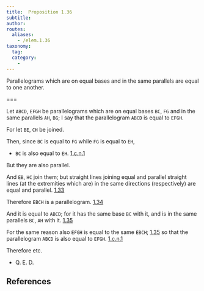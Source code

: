 ```yaml
---
title:  Proposition 1.36
subtitle:
author:
routes:
  aliases:
    - /elem.1.36
taxonomy:
  tag:
  category:
    -
---
```


Parallelograms which are on equal bases and in the same parallels are equal to one another.

===

Let `ABCD`, `EFGH` be parallelograms which are on equal bases `BC`, `FG` and in the same parallels `AH`, `BG`;  I say that the parallelogram `ABCD` is equal to `EFGH`.

For let `BE`, `CH` be joined.

Then, since `BC` is equal to `FG` while `FG` is equal to `EH`, 

- `BC` is also equal to `EH`. [1.c.n.1]

But they are also parallel.

And `EB`, `HC` join them; but straight lines joining equal and parallel straight lines (at the extremities which are) in the same directions (respectively) are equal and parallel. [1.33]

Therefore `EBCH` is a parallelogram. [1.34]

And it is equal to `ABCD`; for it has the same base `BC` with it, and is in the same parallels `BC`, `AH` with it. [1.35]

For the same reason also `EFGH` is equal to the same `EBCH`; [1.35] so that the parallelogram `ABCD` is also equal to `EFGH`. [1.c.n.1]

Therefore etc. 

- Q. E. D.

## References


[1.33]: /elem.1.33 "Book 1 - Proposition 33"
[1.34]: /elem.1.34 "Book 1 - Proposition 34"
[1.35]: /elem.1.35 "Book 1 - Proposition 35"
[1.c.n.1]: /elem.1.c.n.1 "Book 1 - Common Notion 1"

